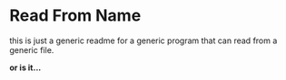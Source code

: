 # Read From Name
this is just a generic readme for a generic program that can read from a generic file.

**or is it...**
